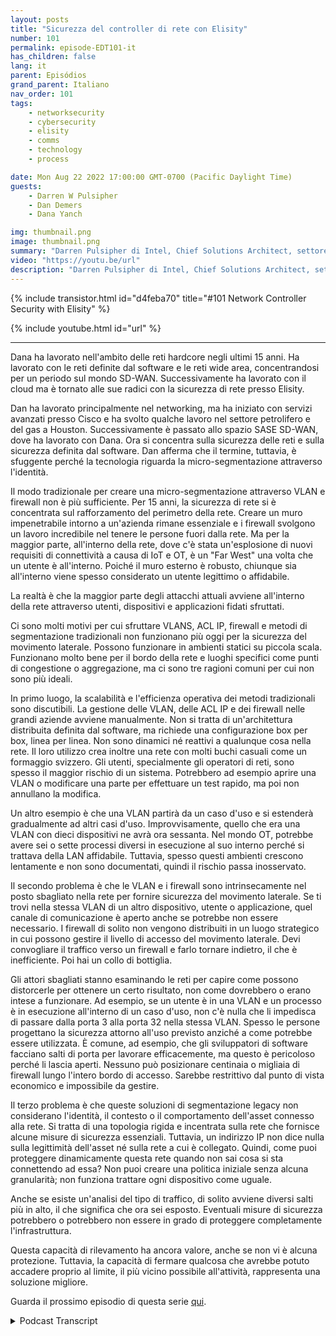 ```yaml
---
layout: posts
title: "Sicurezza del controller di rete con Elisity"
number: 101
permalink: episode-EDT101-it
has_children: false
lang: it
parent: Episódios
grand_parent: Italiano
nav_order: 101
tags:
    - networksecurity
    - cybersecurity
    - elisity
    - comms
    - technology
    - process

date: Mon Aug 22 2022 17:00:00 GMT-0700 (Pacific Daylight Time)
guests:
    - Darren W Pulsipher
    - Dan Demers
    - Dana Yanch

img: thumbnail.png
image: thumbnail.png
summary: "Darren Pulsipher di Intel, Chief Solutions Architect, settore pubblico, intervista gli esperti di sicurezza di rete Dana Yanch e Dan Demers di Elisity sulle tecniche di sicurezza del controller di rete e sulle architetture di fiducia zero."
video: "https://youtu.be/url"
description: "Darren Pulsipher di Intel, Chief Solutions Architect, settore pubblico, intervista gli esperti di sicurezza di rete Dana Yanch e Dan Demers di Elisity sulle tecniche di sicurezza del controller di rete e sulle architetture di fiducia zero."
---
```


<div>
{% include transistor.html id="d4feba70" title="#101 Network Controller Security with Elisity" %}

{% include youtube.html id="url" %}
</div>

---

Dana ha lavorato nell'ambito delle reti hardcore negli ultimi 15 anni. Ha lavorato con le reti definite dal software e le reti wide area, concentrandosi per un periodo sul mondo SD-WAN. Successivamente ha lavorato con il cloud ma è tornato alle sue radici con la sicurezza di rete presso Elisity.

Dan ha lavorato principalmente nel networking, ma ha iniziato con servizi avanzati presso Cisco e ha svolto qualche lavoro nel settore petrolifero e del gas a Houston. Successivamente è passato allo spazio SASE SD-WAN, dove ha lavorato con Dana. Ora si concentra sulla sicurezza delle reti e sulla sicurezza definita dal software. Dan afferma che il termine, tuttavia, è sfuggente perché la tecnologia riguarda la micro-segmentazione attraverso l'identità.

Il modo tradizionale per creare una micro-segmentazione attraverso VLAN e firewall non è più sufficiente. Per 15 anni, la sicurezza di rete si è concentrata sul rafforzamento del perimetro della rete. Creare un muro impenetrabile intorno a un'azienda rimane essenziale e i firewall svolgono un lavoro incredibile nel tenere le persone fuori dalla rete. Ma per la maggior parte, all'interno della rete, dove c'è stata un'esplosione di nuovi requisiti di connettività a causa di IoT e OT, è un "Far West" una volta che un utente è all'interno. Poiché il muro esterno è robusto, chiunque sia all'interno viene spesso considerato un utente legittimo o affidabile.

La realtà è che la maggior parte degli attacchi attuali avviene all'interno della rete attraverso utenti, dispositivi e applicazioni fidati sfruttati.

Ci sono molti motivi per cui sfruttare VLANS, ACL IP, firewall e metodi di segmentazione tradizionali non funzionano più oggi per la sicurezza del movimento laterale. Possono funzionare in ambienti statici su piccola scala. Funzionano molto bene per il bordo della rete e luoghi specifici come punti di congestione o aggregazione, ma ci sono tre ragioni comuni per cui non sono più ideali.

In primo luogo, la scalabilità e l'efficienza operativa dei metodi tradizionali sono discutibili. La gestione delle VLAN, delle ACL IP e dei firewall nelle grandi aziende avviene manualmente. Non si tratta di un'architettura distribuita definita dal software, ma richiede una configurazione box per box, linea per linea. Non sono dinamici né reattivi a qualunque cosa nella rete. Il loro utilizzo crea inoltre una rete con molti buchi casuali come un formaggio svizzero. Gli utenti, specialmente gli operatori di reti, sono spesso il maggior rischio di un sistema. Potrebbero ad esempio aprire una VLAN o modificare una parte per effettuare un test rapido, ma poi non annullano la modifica.

Un altro esempio è che una VLAN partirà da un caso d'uso e si estenderà gradualmente ad altri casi d'uso. Improvvisamente, quello che era una VLAN con dieci dispositivi ne avrà ora sessanta. Nel mondo OT, potrebbe avere sei o sette processi diversi in esecuzione al suo interno perché si trattava della LAN affidabile. Tuttavia, spesso questi ambienti crescono lentamente e non sono documentati, quindi il rischio passa inosservato.

Il secondo problema è che le VLAN e i firewall sono intrinsecamente nel posto sbagliato nella rete per fornire sicurezza del movimento laterale. Se ti trovi nella stessa VLAN di un altro dispositivo, utente o applicazione, quel canale di comunicazione è aperto anche se potrebbe non essere necessario. I firewall di solito non vengono distribuiti in un luogo strategico in cui possono gestire il livello di accesso del movimento laterale. Devi convogliare il traffico verso un firewall e farlo tornare indietro, il che è inefficiente. Poi hai un collo di bottiglia.

Gli attori sbagliati stanno esaminando le reti per capire come possono distorcerle per ottenere un certo risultato, non come dovrebbero o erano intese a funzionare. Ad esempio, se un utente è in una VLAN e un processo è in esecuzione all'interno di un caso d'uso, non c'è nulla che li impedisca di passare dalla porta 3 alla porta 32 nella stessa VLAN. Spesso le persone progettano la sicurezza attorno all'uso previsto anziché a come potrebbe essere utilizzata. È comune, ad esempio, che gli sviluppatori di software facciano salti di porta per lavorare efficacemente, ma questo è pericoloso perché li lascia aperti. Nessuno può posizionare centinaia o migliaia di firewall lungo l'intero bordo di accesso. Sarebbe restrittivo dal punto di vista economico e impossibile da gestire.

Il terzo problema è che queste soluzioni di segmentazione legacy non considerano l'identità, il contesto o il comportamento dell'asset connesso alla rete. Si tratta di una topologia rigida e incentrata sulla rete che fornisce alcune misure di sicurezza essenziali. Tuttavia, un indirizzo IP non dice nulla sulla legittimità dell'asset né sulla rete a cui è collegato. Quindi, come puoi proteggere dinamicamente questa rete quando non sai cosa si sta connettendo ad essa? Non puoi creare una politica iniziale senza alcuna granularità; non funziona trattare ogni dispositivo come uguale.

Anche se esiste un'analisi del tipo di traffico, di solito avviene diversi salti più in alto, il che significa che ora sei esposto. Eventuali misure di sicurezza potrebbero o potrebbero non essere in grado di proteggere completamente l'infrastruttura.

Questa capacità di rilevamento ha ancora valore, anche se non vi è alcuna protezione. Tuttavia, la capacità di fermare qualcosa che avrebbe potuto accadere proprio al limite, il più vicino possibile all'attività, rappresenta una soluzione migliore.

Guarda il prossimo episodio di questa serie [qui](episode-EDT101).



<details>
<summary> Podcast Transcript </summary>

<p></p>

</details>
